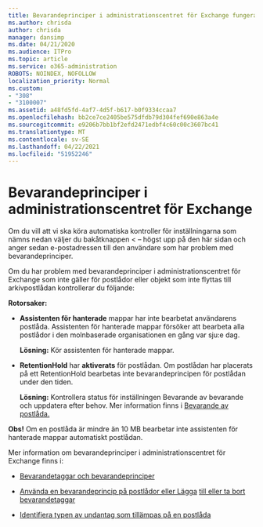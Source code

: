 ```yaml
---
title: Bevarandeprinciper i administrationscentret för Exchange fungerar inte
ms.author: chrisda
author: chrisda
manager: dansimp
ms.date: 04/21/2020
ms.audience: ITPro
ms.topic: article
ms.service: o365-administration
ROBOTS: NOINDEX, NOFOLLOW
localization_priority: Normal
ms.custom:
- "308"
- "3100007"
ms.assetid: a48fd5fd-4af7-4d5f-b617-b0f9334ccaa7
ms.openlocfilehash: bb2ce7ce2405be575dfdb79d304fef690e863a4e
ms.sourcegitcommit: e9206b7bb1bf2efd2471edbf4c60c00c3607bc41
ms.translationtype: MT
ms.contentlocale: sv-SE
ms.lasthandoff: 04/22/2021
ms.locfileid: "51952246"
---
```

# <a name="retention-policies-in-exchange-admin-center"></a>Bevarandeprinciper i administrationscentret för Exchange

Om du vill att vi ska köra automatiska kontroller för inställningarna som nämns nedan väljer du bakåtknappen < – högst upp på den här sidan och anger sedan e-postadressen till den användare som har problem med bevarandeprinciper.

Om du har problem med bevarandeprinciper i administrationscentret för Exchange som inte gäller för postlådor eller objekt som inte flyttas till arkivpostlådan kontrollerar du följande:

**Rotorsaker:**

- **Assistenten för hanterade** mappar har inte bearbetat användarens postlåda. Assistenten för hanterade mappar försöker att bearbeta alla postlådor i den molnbaserade organisationen en gång var sju:e dag.

  **Lösning:** Kör assistenten för hanterade mappar.

- **RetentionHold** har **aktiverats** för postlådan. Om postlådan har placerats på ett RetentionHold bearbetas inte bevarandeprincipen för postlådan under den tiden.

  **Lösning:** Kontrollera status för inställningen Bevarande av bevarande och uppdatera efter behov. Mer information finns i [Bevarande av postlåda.](https://docs.microsoft.com/exchange/security-and-compliance/messaging-records-management/mailbox-retention-hold)
 
**Obs!** Om en postlåda är mindre än 10 MB bearbetar inte assistenten för hanterade mappar automatiskt postlådan.
 
Mer information om bevarandeprinciper i administrationscentret för Exchange finns i:

- [Bevarandetaggar och bevarandeprinciper](https://docs.microsoft.com/exchange/security-and-compliance/messaging-records-management/retention-tags-and-policies)

- [Använda en bevarandeprincip på postlådor eller Lägga](https://docs.microsoft.com/exchange/security-and-compliance/messaging-records-management/apply-retention-policy) [till eller ta bort bevarandetaggar](https://docs.microsoft.com/exchange/security-and-compliance/messaging-records-management/add-or-remove-retention-tags)

- [Identifiera typen av undantag som tillämpas på en postlåda](https://docs.microsoft.com/microsoft-365/compliance/identify-a-hold-on-an-exchange-online-mailbox)
